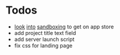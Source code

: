 # Todos

* [look](https://forums.developer.apple.com/message/89866#89866) [into](https://forums.developer.apple.com/thread/73554) [sandboxing](https://github.com/jpsim/SourceKitten/issues/271) to get on app store
* add project title text field
* add server launch script
* fix css for landing page
